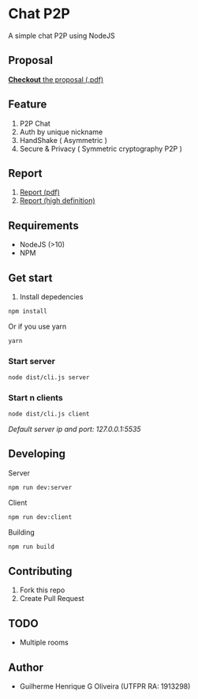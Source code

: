 # Chat P2P 

A simple chat P2P using NodeJS

## Proposal

[**Checkout** the proposal (.pdf)](/proposal/Seguran_a___APNP___Atividade_2-1.pdf)

## Feature

1. P2P Chat
2. Auth by unique nickname
3. HandShake ( Asymmetric )
4. Secure & Privacy ( Symmetric cryptography P2P )

## Report

1. [Report (pdf)](https://github.com/Guihgo/lab-chat-p2p/blob/main/reports/Report.pdf)
2. [Report (high definition)](https://docs.google.com/document/d/1Zfm_dHIph-4h6ijZ5iXqx_O0AoHUHNnUFds2n3A-5Fc/edit?usp=sharing)

## Requirements 

- NodeJS (>10) 
- NPM

## Get start

1. Install depedencies
```bash
npm install
```
Or if you use yarn
```bash
yarn
```

### Start server

```bash
node dist/cli.js server
```

### Start n clients

```bash
node dist/cli.js client
```

*Default server ip and port: 127.0.0.1:5535*


## Developing

Server
```bash
npm run dev:server
```

Client
```bash
npm run dev:client
```

Building
```bash
npm run build
```

## Contributing

1. Fork this repo
2. Create Pull Request

## TODO

- Multiple rooms

## Author 

- Guilherme Henrique G Oliveira (UTFPR RA: 1913298)
